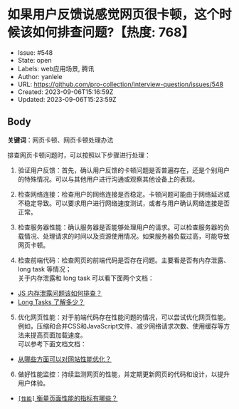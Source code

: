 # 如果用户反馈说感觉网页很卡顿，这个时候该如何排查问题?【热度: 768】

- Issue: #548
- State: open
- Labels: web应用场景, 腾讯
- Author: yanlele
- URL: https://github.com/pro-collection/interview-question/issues/548
- Created: 2023-09-06T15:16:59Z
- Updated: 2023-09-06T15:23:59Z

## Body

**关键词**：网页卡顿、网页卡顿处理办法

排查网页卡顿问题时，可以按照以下步骤进行处理：

1. 验证用户反馈：首先，确认用户反馈的卡顿问题是否普遍存在，还是个别用户的特殊情况。可以与其他用户进行沟通或观察其他设备上的表现。

2. 检查网络连接：检查用户的网络连接是否稳定。卡顿问题可能由于网络延迟或不稳定导致。可以要求用户进行网络速度测试，或者与用户确认网络连接是否正常。

3. 检查服务器性能：确认服务器是否能够处理用户的请求。可以检查服务器的负载情况、处理请求的时间以及资源使用情况。如果服务器负载过高，可能导致网页卡顿。

4. 检查前端代码：检查网页的前端代码是否存在问题。主要看是否有内存泄露、long task 等情况；                     
关于内存泄露和 long task 可以看下面两个文档：
- [JS 内存泄露问题该如何排查？](https://github.com/pro-collection/interview-question/issues/76)
- [Long Tasks 了解多少？](https://github.com/pro-collection/interview-question/issues/255)

5. 优化网页性能：对于前端代码存在性能问题的情况，可以尝试优化网页性能。例如，压缩和合并CSS和JavaScript文件、减少网络请求次数、使用缓存等方法来提高页面加载速度。                        
可以参考下面文档文档：
- [从哪些方面可以对网站性能优化？](https://github.com/pro-collection/interview-question/issues/89)

6. 做好性能监控：持续监测网页的性能，并定期更新网页的代码和设计，以提升用户体验。                                            
- [`[性能]` 衡量页面性能的指标有哪些？](https://github.com/pro-collection/interview-question/issues/515)




